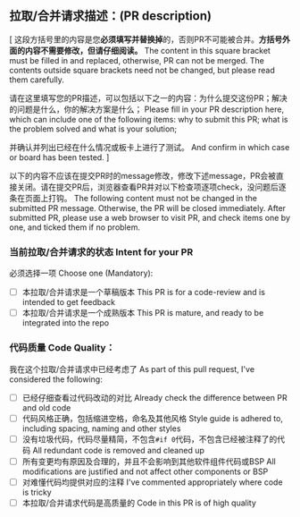 ## 拉取/合并请求描述：(PR description)

[
这段方括号里的内容是您**必须填写并替换掉**的，否则PR不可能被合并。**方括号外面的内容不需要修改，但请仔细阅读。**
The content in this square bracket must be filled in and replaced, otherwise, PR can not be merged. The contents outside square brackets need not be changed, but please read them carefully.

请在这里填写您的PR描述，可以包括以下之一的内容：为什么提交这份PR；解决的问题是什么，你的解决方案是什么；
Please fill in your PR description here, which can include one of the following items: why to submit this PR; what is the problem solved and what is your solution;

并确认并列出已经在什么情况或板卡上进行了测试。
And confirm in which case or board has been tested.
]

以下的内容不应该在提交PR时的message修改，修改下述message，PR会被直接关闭。请在提交PR后，浏览器查看PR并对以下检查项逐项check，没问题后逐条在页面上打钩。
The following content must not be changed in the submitted PR message. Otherwise, the PR will be closed immediately. After submitted PR, please use a web browser to visit PR, and check items one by one, and ticked them if no problem.

### 当前拉取/合并请求的状态 Intent for your PR

必须选择一项 Choose one (Mandatory):

- [ ] 本拉取/合并请求是一个草稿版本 This PR is for a code-review and is intended to get feedback
- [ ] 本拉取/合并请求是一个成熟版本 This PR is mature, and ready to be integrated into the repo

### 代码质量 Code Quality：

我在这个拉取/合并请求中已经考虑了 As part of this pull request, I've considered the following:

- [ ] 已经仔细查看过代码改动的对比 Already check the difference between PR and old code
- [ ] 代码风格正确，包括缩进空格，命名及其他风格 Style guide is adhered to, including spacing, naming and other styles
- [ ] 没有垃圾代码，代码尽量精简，不包含`#if 0`代码，不包含已经被注释了的代码 All redundant code is removed and cleaned up
- [ ] 所有变更均有原因及合理的，并且不会影响到其他软件组件代码或BSP All modifications are justified and not affect other components or BSP
- [ ] 对难懂代码均提供对应的注释 I've commented appropriately where code is tricky
- [ ] 本拉取/合并请求代码是高质量的 Code in this PR is of high quality
